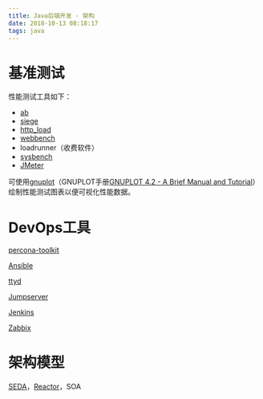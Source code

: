 ```yaml
---
title: Java后端开发 - 架构
date: 2018-10-13 08:18:17
tags: java
---
```




# 基准测试

性能测试工具如下：

* [ab](https://httpd.apache.org/docs/2.4/programs/ab.html)
* [siege](https://github.com/JoeDog/siege)
* [http_load](https://acme.com/software/http_load/)
* [webbench](http://home.tiscali.cz/~cz210552/webbench.html)
* loadrunner（收费软件）
* [sysbench](https://github.com/akopytov/sysbench)
* [JMeter](https://jmeter.apache.org/)

可使用[gnuplot](http://www.gnuplot.info/)（GNUPLOT手册[GNUPLOT 4.2 - A Brief Manual and Tutorial](https://people.duke.edu/~hpgavin/gnuplot.html)）绘制性能测试图表以便可视化性能数据。

# DevOps工具

[percona-toolkit](https://www.percona.com/doc/percona-toolkit/LATEST/index.html)

[Ansible](https://docs.ansible.com/)

[ttyd](https://github.com/tsl0922/ttyd)

[Jumpserver](https://github.com/jumpserver/jumpserver)

[Jenkins](https://jenkins.io/)

[Zabbix](https://www.zabbix.com/manuals)

# 架构模型

[SEDA](http://www.sosp.org/2001/papers/welsh.pdf)，[Reactor](http://www.dre.vanderbilt.edu/~schmidt/PDF/reactor-siemens.pdf)，SOA

